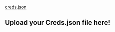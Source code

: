 [creds.json](https://github.com/user-attachments/files/15520505/creds.json)
## Upload your Creds.json file here!

